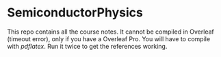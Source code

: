 # SemiconductorPhysics
This repo contains all the course notes. It cannot be compiled in Overleaf (timeout error), only if you have a Overleaf Pro. You will have to compile with $pdflatex$. Run it twice to get the references working.
